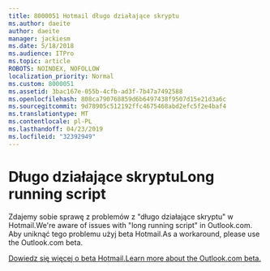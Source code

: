 ```yaml
---
title: 8000051 Hotmail długo działające skryptu
ms.author: daeite
author: daeite
manager: jackiesm
ms.date: 5/18/2018
ms.audience: ITPro
ms.topic: article
ROBOTS: NOINDEX, NOFOLLOW
localization_priority: Normal
ms.custom: 8000051
ms.assetid: 3bac167e-055b-4cfb-ad3f-7b47a7492588
ms.openlocfilehash: 808ca790768859d6b6497438f9507d15e21d3a6c
ms.sourcegitcommit: 9d78905c512192ffc4675468abd2efc5f2e4baf4
ms.translationtype: MT
ms.contentlocale: pl-PL
ms.lasthandoff: 04/23/2019
ms.locfileid: "32392949"
---
```

# <a name="long-running-script"></a><span data-ttu-id="c9837-102">Długo działające skryptu</span><span class="sxs-lookup"><span data-stu-id="c9837-102">Long running script</span></span>

<span data-ttu-id="c9837-103">Zdajemy sobie sprawę z problemów z "długo działające skryptu" w Hotmail.</span><span class="sxs-lookup"><span data-stu-id="c9837-103">We're aware of issues with "long running script" in Outlook.com.</span></span> <span data-ttu-id="c9837-104">Aby uniknąć tego problemu użyj beta Hotmail.</span><span class="sxs-lookup"><span data-stu-id="c9837-104">As a workaround, please use the Outlook.com beta.</span></span>
  
[<span data-ttu-id="c9837-105">Dowiedz się więcej o beta Hotmail.</span><span class="sxs-lookup"><span data-stu-id="c9837-105">Learn more about the Outlook.com beta.</span></span>](https://go.microsoft.com/fwlink/p/?linkid=874356)
  

